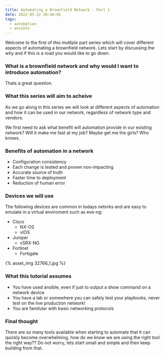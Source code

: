 ```yaml
---
title: Automating a Brownfield Network - Part 1
date: 2022-05-22 20:44:05
tags:
  - automation
  - ansible
---
```

Welcome to the first of this mutliple part series which will cover different aspects of automating a brownfield network. Lets start by discussing the why and if this is a road you would like to go down.

### What is a brownfield network and why would I want to introduce automation?
Thats a great question.

### What this series will aim to acheive
As we go along in this series we will look at different aspects of automation and how it can be used in our network, regardless of network type and vendors.

We first need to ask what benefit will automation provide in our existing network? Will it make me fast at my job? Maybe get me the girls? Who knows.

### Benefits of automation in a network
* Configuration consistency
* Each change is tested and proven non-impacting
* Accurate source of truth
* Faster time to deployment
* Reduction of human error

### Devices we will use
The following devices are common in todays netorks and are easy to emulate in a virtual enviroment such as eve-ng:
* Cisco
    * NX-OS
    * vIOS
* Juniper
    * vSRX-NG
* Fortinet
    * Fortigate

{% asset_img 32766_1.jpg %}

### What this tutorial assumes
* You have used ansible, even if just to output a show command on a network device
* You have a lab or somewhere you can safely test your playbooks, never test on the live production network!
* You are familular with basic networking protocols

### Final thought
There are so many tools available when starting to automate that it can quickly become overwhelming, how do we know we are using the right tool the right way??
Do not worry, lets start small and simple and then keep building from that.

<div id="disqus_thread"></div>